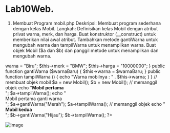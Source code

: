 # Lab10Web.
1. Membuat Program mobil.php
Deskripsi: Membuat program sederhana dengan kelas Mobil.
Langkah:
Definisikan kelas Mobil dengan atribut privat warna, merk, dan harga.
Buat konstruktor (__construct) untuk memberikan nilai awal atribut.
Tambahkan metode gantiWarna untuk mengubah warna dan tampilWarna untuk menampilkan warna.
Buat objek Mobil ($a dan $b) dan panggil metode untuk menampilkan dan mengubah warna.

<?php
/**
* Program sederhana pendefinisian class dan pemanggilan class.
**/
class Mobil
{
private $warna;
private $merk;
private $harga;
public function __construct()
{
$this->warna = "Biru";
$this->merk = "BMW";
$this->harga = "10000000";
}
public function gantiWarna ($warnaBaru)
{
$this->warna = $warnaBaru;
}
public function tampilWarna ()
{
echo "Warna mobilnya : " . $this->warna;
}
}
// membuat objek mobil
$a = new Mobil();
$b = new Mobil();
// memanggil objek
echo "<b>Mobil pertama</b><br>";
$a->tampilWarna();
echo "<br>Mobil pertama ganti warna<br>";
$a->gantiWarna("Merah");

$a->tampilWarna();
// memanggil objek
echo "<br><b>Mobil kedua</b><br>";
$b->gantiWarna("Hijau");
$b->tampilWarna();
?>

![image](https://github.com/user-attachments/assets/e12ac9d1-69d2-49d4-bf23-3cd318a3419c)
